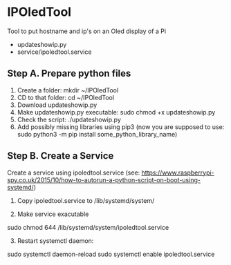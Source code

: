 # IPOledTool

Tool to put hostname and ip's on an Oled display of a Pi

- updateshowip.py
- service/ipoledtool.service

## Step A. Prepare python files

1. Create a folder:
  mkdir ~/IPOledTool
2. CD to that folder:
  cd ~/IPOledTool
3. Download updateshowip.py
4. Make updateshowip.py executable:
  sudo chmod +x updateshowip.py
5. Check the script:
  ./updateshowip.py
6. Add possibly missing libraries using pip3 (now you are supposed to use: sudo python3 -m pip install some_python_library_name)

## Step B. Create a Service

Create a service using ipoledtool.service
(see: https://www.raspberrypi-spy.co.uk/2015/10/how-to-autorun-a-python-script-on-boot-using-systemd/)

1. Copy ipoledtool.service to /lib/systemd/system/

2. Make service exacutable

  sudo chmod 644 /lib/systemd/system/ipoledtool.service

3. Restart systemctl daemon:

  sudo systemctl daemon-reload
  sudo systemctl enable ipoledtool.service
